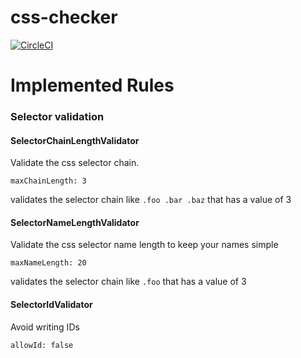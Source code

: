 css-checker
===

[![CircleCI](https://circleci.com/gh/faebeee/css-checker.svg?style=svg)](https://circleci.com/gh/faebeee/css-checker)

Implemented Rules
====

### Selector validation

#### SelectorChainLengthValidator

Validate the css selector chain.

    maxChainLength: 3

validates the selector chain like `.foo .bar .baz` that has a value of 3


#### SelectorNameLengthValidator

Validate the css selector name length to keep your names simple

    maxNameLength: 20

validates the selector chain like `.foo` that has a value of 3

#### SelectorIdValidator

Avoid writing IDs

    allowId: false



